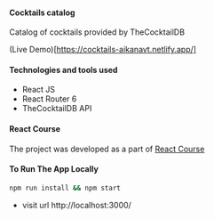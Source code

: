 #### Cocktails catalog

Catalog of cocktails provided by TheCocktailDB

(Live Demo)[https://cocktails-aikanavt.netlify.app/]

#### Technologies and tools used

- React JS
- React Router 6
- TheCocktailDB API

#### React Course

The project was developed as a part of [React Course](https://www.udemy.com/course/react-tutorial-and-projects-course/?referralCode=FEE6A921AF07E2563CEF)

#### To Run The App Locally

```sh
npm run install && npm start
```

- visit url http://localhost:3000/

